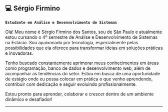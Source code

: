 ## 💻 Sérgio Firmino

**`Estudante em Análise e Desenvolvimento de Sistemas`**

Olá! Meu nome é Sérgio Firmino dos Santos, sou de São Paulo e atualmente estou cursando o 4º semestre de Análise e Desenvolvimento de Sistemas na Estácio.
Sou apaixonado por tecnologia, especialmente pelas possibilidades que ela oferece para transformar ideias em soluções práticas e inovadoras.

Tenho buscado constantemente aprimorar meus conhecimentos em áreas como programação, banco de dados e desenvolvimento web, além de acompanhar as tendências do setor. Estou em busca de uma oportunidade de estágio onde eu possa colocar em prática o que venho aprendendo, contribuir com dedicação e seguir evoluindo profissionalmente.

Estou pronto para aprender, colaborar e crescer dentro de um ambiente dinâmico e desafiador!

---


